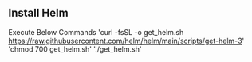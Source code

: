 ## Install Helm

  Execute Below Commands 
     'curl -fsSL -o get_helm.sh https://raw.githubusercontent.com/helm/helm/main/scripts/get-helm-3'
     'chmod 700 get_helm.sh'
    './get_helm.sh'
